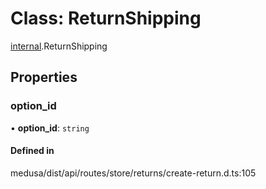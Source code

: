 # Class: ReturnShipping

[internal](../modules/internal-49.md).ReturnShipping

## Properties

### option\_id

• **option\_id**: `string`

#### Defined in

medusa/dist/api/routes/store/returns/create-return.d.ts:105
